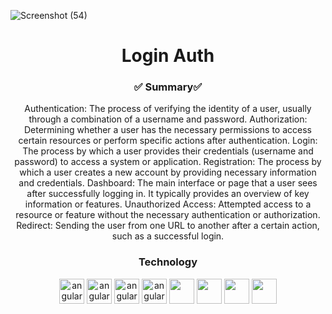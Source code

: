   ![Screenshot (54)](https://github.com/MadhurChaturvedi/firebase-auth-yt/assets/93113162/cebda8ef-aa4b-46b4-bd97-f48d73f7ae5c)






<h1 align="center">Login Auth </h1>
<h3 align="center">✅ Summary✅ </h3>
<p  align="center"  >
  Authentication: The process of verifying the identity of a user, usually through a combination of a username and password.
  Authorization: Determining whether a user has the necessary permissions to access certain resources or perform specific actions after authentication. 
  Login: The process by which a user provides their credentials (username and password) to access a system or application.
  Registration: The process by which a user creates a new account by providing necessary information and credentials.
  Dashboard: The main interface or page that a user sees after successfully logging in. It typically provides an overview of key information or features.
  Unauthorized Access: Attempted access to a resource or feature without the necessary authentication or authorization.
  Redirect: Sending the user from one URL to another after a certain action, such as a successful login.
</p>
<h3 align="center">Technology</h3>
<p align="center" style={{display: flex;
    justify-content: space-around;}}>
    <img src="https://icones.pro/wp-content/uploads/2021/06/icone-github-grise.png" alt="angular" width="40" height="40"/> 
    <img src="https://miro.medium.com/v2/resize:fit:512/1*W3ZHer9j6Cxzh78m0jLLdw.png" alt="angular" width="40" height="40"/> 
    <img src="https://cdn-icons-png.flaticon.com/512/732/732212.png" alt="angular" width="40" height="40"/> 
    <img src="https://cdn4.iconfinder.com/data/icons/social-media-logos-6/512/121-css3-512.png" alt="angular" width="40" height="40"/> 
   <img src="https://blog.leonhassan.co.uk/content/images/2019/01/react-1.svg" width="40" height="40"/> 
   <img src="https://git-scm.com/images/logos/downloads/Git-Icon-1788C.png" width="40" height="40"/> 
   <img src="https://seeklogo.com/images/M/mui-logo-56F171E991-seeklogo.com.png" width="40" height="40"/> 
   <img src="https://cdn4.iconfinder.com/data/icons/google-i-o-2016/512/google_firebase-2-512.png" width="40" height="40"/> 
</p>     
<div align="center">

